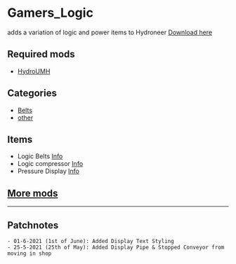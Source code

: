 # Gamers_Logic

adds a variation of logic and power items to Hydroneer
[Download here](https://github.com/Gamerkuipers/Hydroneer-Modding/raw/main/Gamers_Logic/500-Gamers_Logic_P.pak)

## Required mods

- [HydroUMH](https://github.com/RHlNO/HydroneerModding/raw/main/Release%20Mods/501-HydroUMH_P.pak)

## Categories

- [Belts](./LogicBelts.md)
- [other](./Logic.md)

## Items

- Logic Belts [Info](./LogicBelts.md)
- Logic compressor [Info](./Logic.md)
- Pressure Display [Info](./Logic.md)

## [More mods](../../../)

-----------

## Patchnotes

    - 01-6-2021 (1st of June): Added Display Text Styling
    - 25-5-2021 (25th of May): Added Display Pipe & Stopped Conveyor from moving in shop
